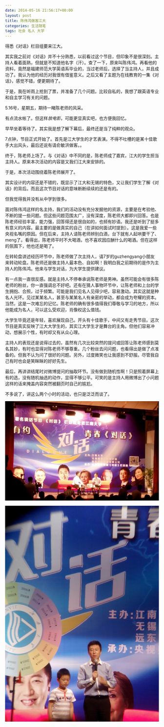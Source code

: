 ```yaml
---
date: 2014-05-16 21:56:17+00:00
layout: post
title: 陈伟鸿做客江大
categories: 生活随笔
tags: 社会 名人 大学
---
```


得悉《对话》栏目组要来江大。

其实我之前对《对话》并不十分熟悉，以前看过这个节目，但印象不是很深刻。主持人看着面熟，但就是不知道他名字（汗）。查了一下，原来叫陈伟鸿。再看他的资料，竟然是福建师范大学英语系毕业的，当过老师后，选择了当主持人，并且成功了。我认为他的经历对我很有借鉴意义。之后又看了主题为在线教育的一集《对话》，感觉不错，便更期待了。

于是，我在听雨上抢到了票，并准备了几个问题。比较自私的，我想了跟英语专业和自主学习有关的问题。

5.16号，星期五，期待一睹陈老师的风采。
  
有点流水帐了。但这样*放电影*，可能更显真实吧，也方便我回忆。

早早坐着等待了。其实我是想了解下幕后，最终还是当了纯粹的观众。

7点钟，节目正式开始了。首先是江大学生的才艺表演。不得不吐槽的是某十佳歌手大出风头，最后还说有请俞敏洪做客。。

终于，陈老师上场了。与《对话》中不同的是，陈老师成了嘉宾，江大的学生担当主持人。原来本次活动的内容是又我们江大来安排的。

于是，本次活动围绕着陈老师展开了。

其实设计的内容还是不错的，既显示了江大和无锡的特色，又让我们学生了解《对话》的背后。而且这次节目对话的意味断断续续的还是有的。

但我觉得我并没有从中学到很多。

面对陈伟鸿这样的名主持，我们的活动没有充分发掘他的资源，主要是在考验他、不断的提一些问题。但这些问题范围太广，没有深度，陈老师大都即兴回答。也是陈老师经验丰富，能力强，回答得还是很自如的，也频有妙语。我还是听到了挺多有意义的内容。最主要的是做真实的自己（在讲如何面试时提到）。这是我爱一些央视名嘴的原因。但在后来，主持人请陈老师辨别白酒，台下就有人起哄要干了、meng了。看得出，陈老师平时不大喝酒，也不喜欢因应酬什么的喝酒。但在这样的氛围下，他也还是喝了。

在转轮盘讲述经历环节中，陈老师做了次主持人，请7岁的guzhengyang小朋友来转动轮盘。陈老师还是做主持人最本色、自如啊！我明白我之前期待的是作为主持人的陈伟鸿。他来与学生对话，为大学生提供建议。

有一点我一直很反感。就是主持人不停奉承说陈老师是男神。虽然可能会有很多陈老师的粉丝，你一直强调总不好吧。还有在猜人事物环节中，让陈老师和上台的学生拥抱、合照，过于频繁。可能是我们见名人见得少吧，容易激动。其实这就是种名人光环。见过某某名人，甚至与某某名人有亲密的举动，都会成为夸耀的资本。当然，这是一次难忘的记忆。陈老师的确有很多值得我们尊敬与学习的地方，所以他能成为名人，可以这么受欢迎，肖像权这么值钱。

大学生毕竟还是年轻，喜欢展现自己。开头有十佳歌手，中间又有走秀节目。这次节目是真实反映了江大大学生的，其实江大学生才是舞台的主角。但他们容易冲动，想展示个性，有时却又有从众心理。

主持人的表现还是说得过去的，虽然有几次比较突然的提问或回答让陈老师感到莫名其妙，有时也显得对陈老师不够尊重。几个粉丝去问问题，也看得出是做了点准备的。但我不认为问了很好的问题。另外，过度微笑也让我感到不舒服。尽管我自己有时也会是笑眯眯的好好先生。

最后，再讲讲结尾时对微博提问的抽取环节。没有做到随机性啊！只是照着屏幕上有的选，没有随机抽选的动作，显得不够公平。可笑的是主持人用微博出了小问题这样的话来掩盖内容突然被翻页时自己的尴尬。

不多说了，讲这么两个小时的活动，也只是泛泛而谈了。

![](/album/chenweihong/1.jpg)

![](/album/chenweihong/2.jpg)